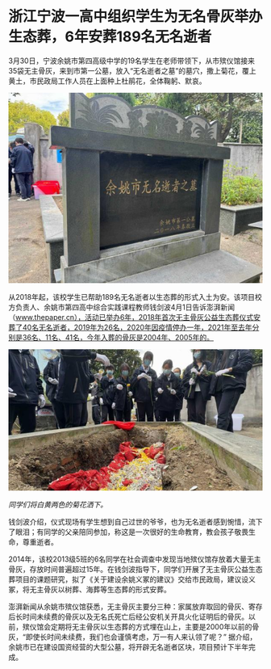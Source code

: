 # 浙江宁波一高中组织学生为无名骨灰举办生态葬，6年安葬189名无名逝者

3月30日，宁波余姚市第四高级中学的19名学生在老师带领下，从市殡仪馆接来35袋无主骨灰，来到市第一公墓，放入“无名逝者之墓”的墓穴，撒上菊花，覆上黄土，市民政局工作人员在上面种上杜鹃花，全体鞠躬、默哀。

![8f3b36c6ccaf2ad2b89b1347ecb3a3a9.jpg](https://raw.githubusercontent.com/qqhsx/qqnews_image/main/2024/04/01/浙江宁波一高中组织学生为无名骨灰举办生态葬，6年安葬189名无名逝者/8f3b36c6ccaf2ad2b89b1347ecb3a3a9.jpg)

从2018年起，该校学生已帮助189名无名逝者以生态葬的形式入土为安。该项目校方负责人、余姚市第四高中综合实践课程教师钱剑波4月1日告诉澎湃新闻（www.thepaper.cn），活动已举办6年，2018年首次无主骨灰公益生态葬仪式安葬了40名无名逝者，2019年为26名，2020年因疫情停办一年，2021年至去年分别是36名、11名、41名，今年入葬的骨灰是2004年、2005年的。

![2304ed9dc357514be26fed03dff44448.jpg](https://raw.githubusercontent.com/qqhsx/qqnews_image/main/2024/04/01/浙江宁波一高中组织学生为无名骨灰举办生态葬，6年安葬189名无名逝者/2304ed9dc357514be26fed03dff44448.jpg)

_同学们将白黄两色的菊花洒下。_

钱剑波介绍，仪式现场有学生想到自己过世的爷爷，也为无名逝者感到惋惜，流下了眼泪；有同学的父亲陪同参加，称这是一次很好的生命教育，教会孩子敬畏生命，尊重逝者。

2014年，该校2013级5班的6名同学在社会调查中发现当地殡仪馆存放着大量无主骨灰，存放时间普遍超过15年。在钱剑波指导下，同学们开展了无主骨灰公益生态葬项目的课题研究，拟了《关于建设余姚义冢的建议》交给市民政局，建议设义冢，将无主骨灰以树葬、海葬等生态葬的形式安葬。

澎湃新闻从余姚市殡仪馆获悉，无主骨灰主要分三种：家属放弃取回的骨灰、寄存后长时间未续费的骨灰以及无名氏死亡后经公安机关开具火化证明后的骨灰。以前，殡仪馆会定期将无主骨灰以生态葬的方式埋在山上，主要是2000年以前的骨灰，“即使长时间未续费，我们也会谨慎考虑，万一有人来认领了呢？”
据介绍，余姚市已在建设国资经营的大型公墓，将开辟无名逝者区块，项目预计下半年完成。

